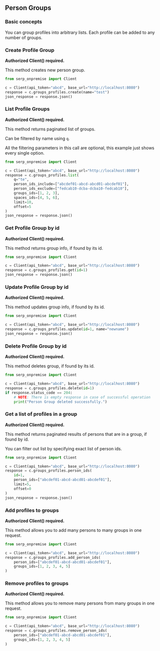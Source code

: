 ## Person Groups

### Basic concepts

You can group profiles into arbitrary lists.
Each profile can be added to any number of groups.

### Create Profile Group

**Authorized Client() required.**

This method creates new person group.

```python
from serp_onpremise import Client

c = Client(api_token="abcd", base_url="http://localhost:8080")
response = c.groups_profiles.create(name="test")
json_response = response.json()
```

### List Profile Groups

**Authorized Client() required.**

This method returns paginated list of groups.

Can be filtered by name using `q`.

All the filtering parameters in this call are optional, this example just shows every single option.

```python
from serp_onpremise import Client

c = Client(api_token="abcd", base_url="http://localhost:8080")
response = c.groups_profiles.list(
    q="te",
    person_ids_include=["abcdef01-abcd-abcd01-abcdef01"],
    person_ids_exclude=["fedcab10-dcba-dcba10-fedcab10"],
    groups_ids=[1, 2, 3],
    spaces_ids=[4, 5, 6],
    limit=10,
    offset=5
)
json_response = response.json()
```

### Get Profile Group by id

**Authorized Client() required.**

This method returns group info, if found by its id.

```python
from serp_onpremise import Client

c = Client(api_token="abcd", base_url="http://localhost:8080")
response = c.groups_profiles.get(id=1)
json_response = response.json()
```

### Update Profile Group by id

**Authorized Client() required.**

This method updates group info, if found by its id.

```python
from serp_onpremise import Client

c = Client(api_token="abcd", base_url="http://localhost:8080")
response = c.groups_profiles.update(id=1, name="newname")
json_response = response.json()
```

### Delete Profile Group by id

**Authorized Client() required.**

This method deletes group, if found by its id.

```python
from serp_onpremise import Client

c = Client(api_token="abcd", base_url="http://localhost:8080")
response = c.groups_profiles.delete(id=1)
if response.status_code == 204:
    # NOTE: There is empty response in case of successful operation
    print("Person Group deleted successfully.")
```

### Get a list of profiles in a group

**Authorized Client() required.**

This method returns paginated results of persons that are in a group, if found by id.

You can filter out list by specifying exact list of person ids.

```python
from serp_onpremise import Client

c = Client(api_token="abcd", base_url="http://localhost:8080")
response = c.groups_profiles.person_ids(
    id=1,
    person_ids=["abcdef01-abcd-abcd01-abcdef01"],
    limit=5,
    offset=0
)
json_response = response.json()
```

### Add profiles to groups

**Authorized Client() required.**

This method allows you to add many persons to many groups in one request.

```python
from serp_onpremise import Client

c = Client(api_token="abcd", base_url="http://localhost:8080")
response = c.groups_profiles.add_person_ids(
    person_ids=["abcdef01-abcd-abcd01-abcdef01"],
    groups_ids=[1, 2, 3, 4, 5]
)
```

### Remove profiles to groups

**Authorized Client() required.**

This method allows you to remove many persons from many groups in one request.

```python
from serp_onpremise import Client

c = Client(api_token="abcd", base_url="http://localhost:8080")
response = c.groups_profiles.remove_person_ids(
    person_ids=["abcdef01-abcd-abcd01-abcdef01"],
    groups_ids=[1, 2, 3, 4, 5]
)
```
